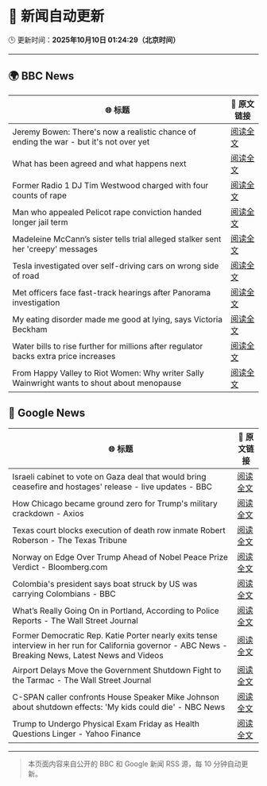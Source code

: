 # 🧠 新闻自动更新

🕒 更新时间：**2025年10月10日 01:24:29（北京时间）**

---

## 🌍 BBC News

| 🌐 标题 | 🔗 原文链接 |
|--------|-------------|
| Jeremy Bowen: There's now a realistic chance of ending the war - but it's not over yet | [阅读全文](https://www.bbc.com/news/articles/cn5q04yr345o?at_medium=RSS&at_campaign=rss) |
| What has been agreed and what happens next | [阅读全文](https://www.bbc.com/news/articles/cvgqx7ygq41o?at_medium=RSS&at_campaign=rss) |
| Former Radio 1 DJ Tim Westwood charged with four counts of rape | [阅读全文](https://www.bbc.com/news/articles/ckge5zrl69xo?at_medium=RSS&at_campaign=rss) |
| Man who appealed Pelicot rape conviction handed longer jail term | [阅读全文](https://www.bbc.com/news/articles/cq65e2jdd3lo?at_medium=RSS&at_campaign=rss) |
| Madeleine McCann’s sister tells trial alleged stalker sent her 'creepy' messages | [阅读全文](https://www.bbc.com/news/articles/cp3vg385jgko?at_medium=RSS&at_campaign=rss) |
| Tesla investigated over self-driving cars on wrong side of road | [阅读全文](https://www.bbc.com/news/articles/cvg02rdxxz7o?at_medium=RSS&at_campaign=rss) |
| Met officers face fast-track hearings after Panorama investigation | [阅读全文](https://www.bbc.com/news/articles/c1dqvp1exxxo?at_medium=RSS&at_campaign=rss) |
| My eating disorder made me good at lying, says Victoria Beckham | [阅读全文](https://www.bbc.com/news/articles/crrj4v9wre8o?at_medium=RSS&at_campaign=rss) |
| Water bills to rise further for millions after regulator backs extra price increases | [阅读全文](https://www.bbc.com/news/articles/cvg4jkexgl1o?at_medium=RSS&at_campaign=rss) |
| From Happy Valley to Riot Women: Why writer Sally Wainwright wants to shout about menopause | [阅读全文](https://www.bbc.com/news/articles/c0jqxpx34gqo?at_medium=RSS&at_campaign=rss) |

## 📰 Google News

| 🌐 标题 | 🔗 原文链接 |
|--------|-------------|
| Israeli cabinet to vote on Gaza deal that would bring ceasefire and hostages' release - live updates - BBC | [阅读全文](https://news.google.com/rss/articles/CBMiVEFVX3lxTE5RUENINEF0TGxRbGtNeTFUclZfTm0xUTc1UlFlUmRFTGlraENZd2s2Y3U0enRDUG0yNjJOdHBWRFdwR01ndEhWc2pxM0lYSG8wVS10dA?oc=5) |
| How Chicago became ground zero for Trump's military crackdown - Axios | [阅读全文](https://news.google.com/rss/articles/CBMiggFBVV95cUxPRHR2bjkwRXpoNVZWb2h6bm9oTzNDdVhjM2NMbGJ4ZS1sY0NTOTY0UTNjUGlKTW9TQVVZV014TWc3eEhDYkhoZEphc0l4c29CNXJsbE1lLVhsUVBWaWI4QWs3ZEVHRUF4Z29DSHRSSGVMcHB2b0FycTNEejF2Q2VnWm5B?oc=5) |
| Texas court blocks execution of death row inmate Robert Roberson - The Texas Tribune | [阅读全文](https://news.google.com/rss/articles/CBMiqgFBVV95cUxQN3U3bUpQLWJzZUJTdXpROU9NaW9FcXcwbkNiOF9LN0tOZElyUWthcHBfRU1pbzR3TFN0TGFhNVJYd0VyYk91SkM1RmtPVnVvM0dLTlF4RUU2c1NYeG9VSHpDVndZYW82cnhISjh1WlJ4Y3huU1lLRUFSX2hvdmFzaXZyZFpnWTM2bkN1TzNfNDhpQWRKbktJOW1kdnlaZ202SG5fR3A5UE1uZw?oc=5) |
| Norway on Edge Over Trump Ahead of Nobel Peace Prize Verdict - Bloomberg.com | [阅读全文](https://news.google.com/rss/articles/CBMisAFBVV95cUxNY0Nkd3ludVg1dlJHa1NNZ0prZXM4dXhubEY2emlkNHljclJ3SDAtWTE5bS1xX2g1UTBFT3ZXdklZSmRjMnZ2MWVkWklhQ2FGWTIwSUthRVo5cnRqU19HeWl5WV9RY29tMWwxNnlBaXY3RjNIVm1QMjQ1YjZ0SjBNY2tQenpCZ3FKT1Frc2RkaHNyOXVzeERONFhHY3cxRzYtdHlXcWFVVlRNaEprSXJRdw?oc=5) |
| Colombia's president says boat struck by US was carrying Colombians - BBC | [阅读全文](https://news.google.com/rss/articles/CBMiWkFVX3lxTE5oWmFsUXF4c1UtRURoa1V5ZnBrZXpqT01OUHhIYVJjd19jOVd5TFprb1k5OVlFT0FOZWtaOGUwZU4yY0lUSnJLQVlmOFpMYXc3SGV1VFlDQUZJUdIBX0FVX3lxTE5LSVV4dDdBSEUyLVdhLXpFTlNNTnd2RFE0MEVGQU8yZjdVM3lUQjZwT3pBLUlERThybmhyeGxGQXUtWDNjeXNyaEF6bHlnM1FycTF1b21fTVFwTmhvSWM0?oc=5) |
| What’s Really Going On in Portland, According to Police Reports - The Wall Street Journal | [阅读全文](https://news.google.com/rss/articles/CBMiqgFBVV95cUxOV256V1ZOT19Nd1ZlRHNFTmxmY0VXMS1YRlVNVHBhWTZDdHJON2N4QjlOMWJtNU9tajYxTXhMY3V3NzdjSDhaR2FXaWpCUnlwN1dsSHBlWG9zb3NJR0NEaDBfVTh4aTc2V1M0aGFUQ3otWDFmMEpCZ2M3Z2syRWdzLTgzMU4temZOcENRMGhtdzF3X0M4UWhsbEx5UEVyYWlCZXRzZkpqR0czUQ?oc=5) |
| Former Democratic Rep. Katie Porter nearly exits tense interview in her run for California governor - ABC News - Breaking News, Latest News and Videos | [阅读全文](https://news.google.com/rss/articles/CBMirAFBVV95cUxPSEJsNmdnakxjTHY4QVFmYzhWX0hyazRXc1BpUG44VU16blVmcUpxRUxwa21uNGUzYWNIdHlFbHNTczhBdk9jZ3J2ejg3cmFJcjVaQnRibnVOVGdKSlJsZmVLWjVTNlBrSTNyMDB2Tkw1NktGbDJjUXZubmtSQzFKSmJPV3A3dm9Cb0hpWFNlZGVfNGFkNEpMbzk5ZEV5V1VZV0pRYzhPLVNjSkR00gGyAUFVX3lxTE9ZcHlGb1VPeTlhV0toV1VHVS1QeXBaT2x4aDkyR25tZlhLUV8tMGRheHFodlIyLU9EVlpmdkJFV2tyUTdCSGNzSTNsZC15Zjl6ZjZ5SVlZMXNsUGNPRXFSbFNFY2xkVmVFci10VTdfbjJGcUhEX19BeVE1WEtVRmVJWW5ranMxUE5NUmotTHh6STIxSHZfU3E3WHVrTTJyQS1faWE5eGNPeTZzcU9YWE5sTFE?oc=5) |
| Airport Delays Move the Government Shutdown Fight to the Tarmac - The Wall Street Journal | [阅读全文](https://news.google.com/rss/articles/CBMihwFBVV95cUxPRW1RQkdNNUg0LTZpYUU4aHVoMXBVejhncWFUSmRITEJ3SDRsVDdsd2NuOWNtcWxISS0xclJFUGVjWG5IcVdTLTkwZ3AtLU9VbFZKYnU5Q1NJbGY5aENfV3AweW02U0lMZlZlRUJaczZ2RWVDQW1LdllGclpCY2xZY2dhLWdna2c?oc=5) |
| C-SPAN caller confronts House Speaker Mike Johnson about shutdown effects: 'My kids could die' - NBC News | [阅读全文](https://news.google.com/rss/articles/CBMiwAFBVV95cUxOWHQ5bDFLMG9ObC1jVTZvNWNUUDJwSTJ2UVY3dlJIbHItckZ6S29ERHcyaWlqTzBQOFJoTDVyT2N6a25EREF1MDgxZlZQZGZEVEpRN1BTV19HN1NyNFFfNldVRjQ1Q0FWbm1WaXVibGVzU2p5aEVZaHAyTlVzTV9zVTQ2TWVIRkhyQWtfR29YUWNTS3BqOE9XVU91NzF6R1huckJ4akZxRmFkaS1FdjZRSUtDY1laUmFHYXRLd0d6UGzSAVZBVV95cUxQc0RpUFl3UTBMV0ZXVnRPVDRXU0I5VlBxRFA0Z04xcld4REN4ZWxsTzNPVlhRdnA5aXFxelRtQWlMbXJqa3dqWWdnU1N3aTRJU1BCazdZdw?oc=5) |
| Trump to Undergo Physical Exam Friday as Health Questions Linger - Yahoo Finance | [阅读全文](https://news.google.com/rss/articles/CBMihwFBVV95cUxQaVppZ0tCTWZnWjlMeDV2eTRDR2FWMTJSdmwyR2ExenI4UUViX25XWGJWOEFTQjg1QUU0MVE0SnhjS012VjRqUlQtUWFoOS10LUMxUm9vUXF5TllRNms0Q2ZhWFFrSER0Y3BucHRPUk5WRHl3Qk5kT1FPM1dTZ19vczY0dXlTeTg?oc=5) |

---
> 本页面内容来自公开的 BBC 和 Google 新闻 RSS 源，每 10 分钟自动更新。